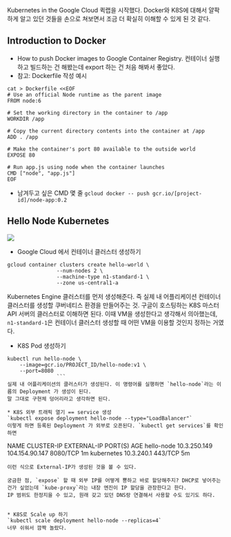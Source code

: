 Kubernetes in the Google Cloud 퀵랩을 시작했다.
Docker와 K8S에 대해서 얄팍하게 알고 있던 것들을 손으로 쳐보면서 조금 더 확실히 이해할 수 있게 된 것 같다. 

## Introduction to Docker
* How to push Docker images to Google Container Registry.
컨테이너 실행하고 빌드하는 건 해봤는데 export 하는 건 처음 해봐서 좋았다.
* 참고: Dockerfile 작성 예시
```
cat > Dockerfile <<EOF
# Use an official Node runtime as the parent image
FROM node:6

# Set the working directory in the container to /app
WORKDIR /app

# Copy the current directory contents into the container at /app
ADD . /app

# Make the container's port 80 available to the outside world
EXPOSE 80

# Run app.js using node when the container launches
CMD ["node", "app.js"]
EOF
```

* 남겨두고 싶은 CMD 몇 줄
`gcloud docker -- push gcr.io/[project-id]/node-app:0.2`



## Hello Node Kubernetes
![](https://gcpstaging-qwiklab-website-prod.s3.amazonaws.com/bundles/assets/641fcb4eefdf381baeeecbda634fe27abfd2bdb25d7c5dcbadbff9c285de79c2.png)

* Google Cloud 에서 컨테이너 클러스터 생성하기
```
gcloud container clusters create hello-world \
                --num-nodes 2 \
                --machine-type n1-standard-1 \
                --zone us-central1-a
```
Kubernetes Engine 클러스터를 먼저 생성해준다. 즉 실제 내 어플리케이션 컨테이너 클러스터를 생성할 쿠버네티스 환경을 만들어주는 것.
구글이 호스팅하는 K8S 마스터 API 서버의 클러스터로 이해하면 된다.
이때 VM을 생성한다고 생각해서 의아했는데, `n1-standard-1`은 컨테이너 클러스터 생성할 때 어떤 VM을 이용할 것인지 정하는 거였다.

* K8S Pod 생성하기
```
kubectl run hello-node \
    --image=gcr.io/PROJECT_ID/hello-node:v1 \
    --port=8080
                ```
실제 내 어플리케이션의 클러스터가 생성된다. 이 명령어를 실행하면 `hello-node`라는 이름의 Deployment 가 생성이 된다.
말 그대로 구현체 덩어리라고 생각하면 된다.

* K8S 외부 트래픽 열기 == service 생성
`kubectl expose deployment hello-node --type="LoadBalancer"`
이렇게 하면 등록된 Deployment 가 외부로 오픈된다. `kubectl get services`를 확인하면 
```
NAME         CLUSTER-IP     EXTERNAL-IP      PORT(S)    AGE
hello-node   10.3.250.149   104.154.90.147   8080/TCP   1m
kubernetes   10.3.240.1     <none>           443/TCP    5m
```
이런 식으로 External-IP가 생성된 것을 볼 수 있다.

궁금한 점, `expose` 할 때 외부 IP를 어떻게 뿅하고 바로 할당해주지? DHCP로 넣어주는건가 싶었는데 `kube-proxy`라는 내장 엔진이 IP 할당을 관장한다고 한다.
IP 범위도 한정지을 수 있고, 원래 갖고 있던 DNS랑 연결해서 사용할 수도 있기도 하다.


* K8S로 Scale up 하기
`kubectl scale deployment hello-node --replicas=4`
너무 쉬워서 깜짝 놀랐다.